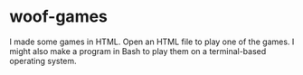 # woof-games
I made some games in HTML. Open an HTML file to play one of the games. I might also make a program in Bash to play them on a terminal-based operating system.

